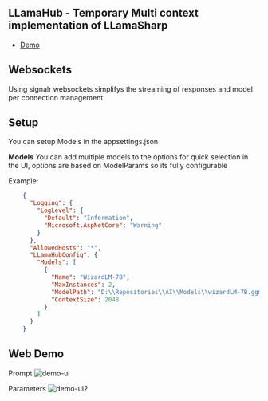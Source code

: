 ﻿## LLamaHub - Temporary Multi context implementation of LLamaSharp
- [Demo](https://llamaweb.chainstack.nz/)

## Websockets
Using signalr websockets simplifys the streaming of responses and model per connection management


## Setup
You can setup Models in the appsettings.json

**Models**
You can add multiple models to the options for quick selection in the UI, options are based on ModelParams so its fully configurable



Example:
```json
	{
	  "Logging": {
		"LogLevel": {
		  "Default": "Information",
		  "Microsoft.AspNetCore": "Warning"
		}
	  },
	  "AllowedHosts": "*",
	  "LLamaHubConfig": {
		"Models": [
		  {
			"Name": "WizardLM-7B",
			"MaxInstances": 2,
			"ModelPath": "D:\\Repositories\\AI\\Models\\wizardLM-7B.ggmlv3.q4_0.bin",
			"ContextSize": 2048
		  }
		]
	  }
	}
```

## Web Demo

Prompt
![demo-ui](https://i.imgur.com/FG0YEzw.png)


Parameters
![demo-ui2](https://i.imgur.com/fZEQTQ5.png)

